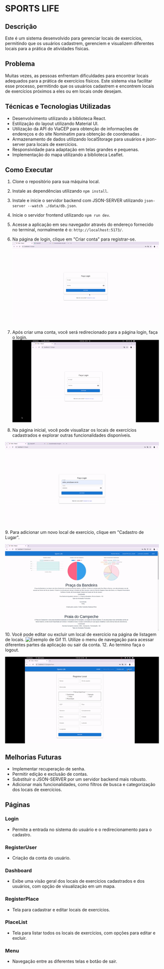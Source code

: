 # SPORTS LIFE

## Descrição
Este é um sistema desenvolvido para gerenciar locais de exercícios, permitindo que os usuários cadastrem, gerenciem e visualizem diferentes locais para a prática de atividades físicas.

## Problema
Muitas vezes, as pessoas enfrentam dificuldades para encontrar locais adequados para a prática de exercícios físicos. Este sistema visa facilitar esse processo, permitindo que os usuários cadastrem e encontrem locais de exercícios próximos a eles ou em locais onde desejam.

## Técnicas e Tecnologias Utilizadas
- Desenvolvimento utilizando a biblioteca React.
- Estilização do layout utilizando Material UI.
- Utilização da API do ViaCEP para obtenção de informações de endereços e do site Nominatim para obtenção de coordenadas .
- Armazenamento de dados utilizando localStorage para usuários e json-server para locais de exercícios.
- Responsividade para adaptação em telas grandes e pequenas.
- Implementação do mapa utilizando a biblioteca Leaflet.

## Como Executar
1. Clone o repositório para sua máquina local.
2. Instale as dependências utilizando `npm install`.
3. Instale e inicie o servidor backend com JSON-SERVER utilizando  `json-server --watch ./data/db.json`.
4. Inicie o servidor frontend utilizando `npm run dev`.
5. Acesse a aplicação em seu navegador através do endereço fornecido no terminal, normalmente é o: `http://localhost:5173/`.
6. Na página de login, clique em "Criar conta" para registrar-se.
![Exemplo de Gif](./src/assets/img/register.gif)
7. Após criar uma conta, você será redirecionado para a página login, faça o login.
![Exemplo de Gif](./src/assets/img/login.gif)

8. Na página inicial, você pode visualizar os locais de exercícios cadastrados e explorar outras funcionalidades disponíveis.

![Exemplo de Gif](./src/assets/img/home.gif)
9. Para adicionar um novo local de exercício, clique em "Cadastro de Lugar".

![Exemplo de Gif](./src/assets/img/createplace.gif)
10. Você pode editar ou excluir um local de exercício na página de listagem de locais.
![Exemplo de Gif](./scr/assets/img/edit.gif)
11. Utilize o menu de navegação para acessar diferentes partes da aplicação ou sair da conta.
12. Ao termino faça o logout.

![Exemplo de Gif](./src/assets/img/logout.gif)

## Melhorias Futuras
- Implementar recuperação de senha.
- Permitir edição e exclusão de contas.
- Substituir o JSON-SERVER por um servidor backend mais robusto.
- Adicionar mais funcionalidades, como filtros de busca e categorização dos locais de exercícios.

## Páginas
### Login
- Permite a entrada no sistema do usuário e o redirecionamento para o cadastro.

### RegisterUser
- Criação da conta do usuário.

### Dashboard
- Exibe uma visão geral dos locais de exercícios cadastrados e dos usuários, com opção de visualização em um mapa.

### RegisterPlace
- Tela para cadastrar e editar locais de exercícios.

### PlaceList
- Tela para listar todos os locais de exercícios, com opções para editar e excluir.

### Menu
- Navegação entre as diferentes telas e botão de sair.
